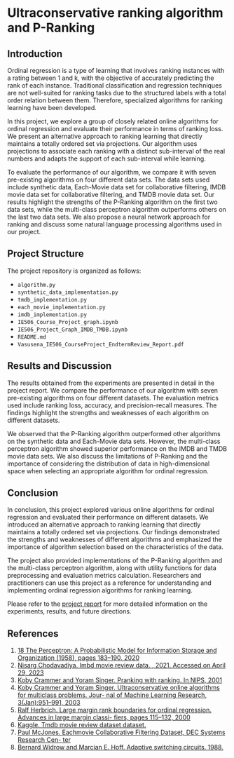 # Ultraconservative ranking algorithm and P-Ranking

## Introduction

Ordinal regression is a type of learning that involves ranking instances with a rating between 1 and k, with the objective of accurately predicting the rank of each instance. Traditional classification and regression techniques are not well-suited for ranking tasks due to the structured labels with a total order relation between them. Therefore, specialized algorithms for ranking learning have been developed.

In this project, we explore a group of closely related online algorithms for ordinal regression and evaluate their performance in terms of ranking loss. We present an alternative approach to ranking learning that directly maintains a totally ordered set via projections. Our algorithm uses projections to associate each ranking with a distinct sub-interval of the real numbers and adapts the support of each sub-interval while learning.

To evaluate the performance of our algorithm, we compare it with seven pre-existing algorithms on four different data sets. The data sets used include synthetic data, Each-Movie data set for collaborative filtering, IMDB movie data set for collaborative filtering, and TMDB movie data set. Our results highlight the strengths of the P-Ranking algorithm on the first two data sets, while the multi-class perceptron algorithm outperforms others on the last two data sets. We also propose a neural network approach for ranking and discuss some natural language processing algorithms used in our project.

## Project Structure

The project repository is organized as follows:

- `algorithm.py`
- `synthetic_data_implementation.py`
- `tmdb_implementation.py`
- `each_movie_implementation.py`
- `imdb_implementation.py`
- `IE506_Course_Project_graph.ipynb`
- `IE506_Project_Graph_IMDB_TMDB.ipynb`
- `README.md`
- `Vasusena_IE506_CourseProject_EndtermReview_Report.pdf`



## Results and Discussion

The results obtained from the experiments are presented in detail in the project report. We compare the performance of our algorithm with seven pre-existing algorithms on four different datasets. The evaluation metrics used include ranking loss, accuracy, and precision-recall measures. The findings highlight the strengths and weaknesses of each algorithm on different datasets.

We observed that the P-Ranking algorithm outperformed other algorithms on the synthetic data and Each-Movie data sets. However, the multi-class perceptron algorithm showed superior performance on the IMDB and TMDB movie data sets. We also discuss the limitations of P-Ranking and the importance of considering the distribution of data in high-dimensional space when selecting an appropriate algorithm for ordinal regression.

## Conclusion

In conclusion, this project explored various online algorithms for ordinal regression and evaluated their performance on different datasets. We introduced an alternative approach to ranking learning that directly maintains a totally ordered set via projections. Our findings demonstrated the strengths and weaknesses of different algorithms and emphasized the importance of algorithm selection based on the characteristics of the data.

The project also provided implementations of the P-Ranking algorithm and the multi-class perceptron algorithm, along with utility functions for data preprocessing and evaluation metrics calculation. Researchers and practitioners can use this project as a reference for understanding and implementing ordinal regression algorithms for ranking learning.

Please refer to the [project report](https://github.com/vivekkumartri/Ultraconservative_ranking_algorithm_and_P-Ranking/blob/d535e64e9e4a496d524467f9e3b97ec072a82c2c/Vasusena_IE506_CourseProject_EndtermReview_Report.pdf) for more detailed information on the experiments, results, and future directions.

## References

1. [18 The Perceptron: A Probabilistic Model for Information Storage and Organization (1958), pages
183–190. 2020](https://www.academia.edu/60542953/The_perceptron_a_probabilistic_model_for_information_storage_and_organization_in_the_brain)
2. [Nisarg Chodavadiya. Imbd movie review data. , 2021. Accessed on April 29, 2023](https://www.kaggle.com/code/nisargchodavadiya/movie-review-analytics-sentiment-ratings/notebook)
3. [Koby Crammer and Yoram Singer. Pranking with ranking. In NIPS, 2001](https://papers.nips.cc/paper_files/paper/2001/hash/5531a5834816222280f20d1ef9e95f69-Abstract.html)
4. [Koby Crammer and Yoram Singer. Ultraconservative online algorithms for multiclass problems. Jour-
nal of Machine Learning Research, 3(Jan):951–991, 2003](https://www.jmlr.org/papers/volume3/crammer03a/crammer03a.pdf)
5. [Ralf Herbrich. Large margin rank boundaries for ordinal regression. Advances in large margin classi-
fiers, pages 115–132, 2000](https://bibbase.org/network/publication/herbrich-graepel-obermayer-largemarginrankboundariesforordinalregression-1999)
6. [Kaggle. Tmdb movie review dataset dataset.](https://www.kaggle.com/datasets/rounakbanik/the-movies-dataset)
7. [Paul McJones. Eachmovie Collaborative Filtering Dataset, DEC Systems Research Cen-
ter](http://www.research.compaq.com/src/eachmovie/)
8. [Bernard Widrow and Marcian E. Hoff. Adaptive switching circuits. 1988.](https://www-isl.stanford.edu/~widrow/papers/c1960adaptiveswitching.pdf)



